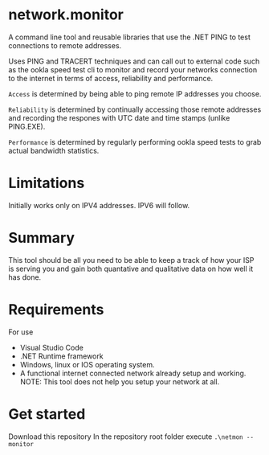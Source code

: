 # network.monitor

A command line tool and reusable libraries that use the .NET PING to test connections to remote addresses.

Uses PING and TRACERT techniques and can call out to external code such as the ookla speed test cli to monitor and record your networks connection to the internet in terms of access, reliability and performance.

`Access` is determined by being able to ping remote IP addresses you choose. 

`Reliability` is determined by continually accessing those remote addresses and recording the respones with UTC date and time stamps (unlike PING.EXE). 

`Performance` is determined by regularly performing ookla speed tests to grab actual bandwidth statistics.

# Limitations

Initially works only on IPV4 addresses. IPV6 will follow.

# Summary

This tool should be all you need to be able to keep a track of how your ISP is serving you and gain both quantative and qualitative data on how well it has done. 

# Requirements
For use
* Visual Studio Code
* .NET Runtime framework
* Windows, linux or IOS operating system.
* A functional internet connected network already setup and working. NOTE: This tool does not help you setup your network at all.



# Get started

Download this repository
In the repository root folder execute ```.\netmon --monitor```
